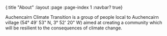 {:title "About"
 :layout :page
 :page-index 1
 :navbar? true}

Auchencairn Climate Transition is a group of people local to Auchencairn village (54&deg; 49' 53" N, 3&deg; 52' 20" W) aimed at creating a community which will be resilient to the consequences of climate change. 